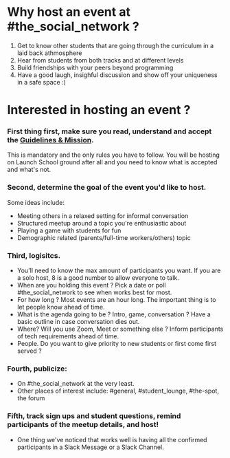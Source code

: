 # Why host an event at #the_social_network ?
1. Get to know other students that are going through the curriculum in a laid back athmosphere
2. Hear from students from both tracks and at different levels
3. Build friendships with your peers beyond programming 
4. Have a good laugh, insighful discussion and show off your uniqueness in a safe space :) 

# Interested in hosting an event ? 
### First thing first, make sure you read, understand and accept the [Guidelines & Mission](https://github.com/LizFedak/Launch-School-Social-Network/blob/main/Community%20Guidelines%20+%20Mission.md). 
This is mandatory and the only rules you have to follow. You will be hosting on Launch School ground after all and you need to know what is accepted and what's not.

### Second, determine the goal of the event you'd like to host. 
Some ideas include: 
- Meeting others in a relaxed setting for informal conversation
- Structured meetup around a topic you're enthusiastic about 
- Playing a game with students for fun
- Demographic related (parents/full-time workers/others) topic

### Third, logisitcs.
- You'll need to know the max amount of participants you want. If you are a solo host, 8 is a good number to allow everyone to talk.
- When are you holding this event ? Pick a date or poll #the_social_network to see when works best for most.
- For how long ? Most events are an hour long. The important thing is to let people know ahead of time. 
- What is the agenda going to be ? Intro, game, conversation ? Have a basic outline in case conversation dies out. 
- Where? Will you use Zoom, Meet or something else ? Inform participants of tech requirements ahead of time. 
- People. Do you want to give priority to new students or first come first served ? 

### Fourth, publicize:
- On #the_social_network at the very least. 
- Other places of interest include: #general, #student_lounge, #the-spot, the forum 

### Fifth, track sign ups and student questions, remind participants of the meetup details, and host! 
- One thing we've noticed that works well is having all the confirmed participants in a Slack Message or a Slack Channel. 

